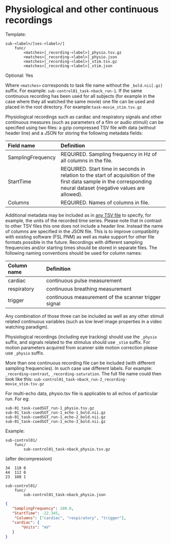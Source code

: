 # Physiological and other continuous recordings

Template:

```Text
sub-<label>/[ses-<label>/]
    func/
        <matches>[_recording-<label>]_physio.tsv.gz
        <matches>[_recording-<label>]_physio.json
        <matches>[_recording-<label>]_stim.tsv.gz
        <matches>[_recording-<label>]_stim.json
```

Optional: Yes

Where `<matches>` corresponds to task file name without the `_bold.nii[.gz]`
suffix. For example: `sub-control01_task-nback_run-1`. If the same continuous
recording has been used for all subjects (for example in the case where they
all watched the same movie) one file can be used and placed in the root
directory. For example:`task-movie_stim.tsv.gz`

Physiological recordings such as cardiac and respiratory signals and other
continuous measures (such as parameters of a film or audio stimuli) can be
specified using two files: a gzip compressed TSV file with data (without header
line) and a JSON for storing the following metadata fields:

| Field name        | Definition                                                                                                                                                          |
| :---------------- | :------------------------------------------------------------------------------------------------------------------------------------------------------------------ |
| SamplingFrequency | REQUIRED. Sampling frequency in Hz of all columns in the file.                                                                                                      |
| StartTime         | REQUIRED. Start time in seconds in relation to the start of acquisition of the first data sample in the corresponding neural dataset (negative values are allowed). |
| Columns           | REQUIRED. Names of columns in file.                                                                                                                                 |

Additional metadata may be included as in
[any TSV file](../02-common-principles.md#tabular-files) to specify, for
example, the units of the recorded time series.
Please note that in contrast to other TSV files this one does not include a
header line. Instead the name of columns are specified in the JSON file.
This is to improve compatibility with existing software (FSL PNM) as
well as make support for other file formats possible in the future.
Recordings with different sampling frequencies and/or starting times should be
stored in separate files.
The following naming conventions should be used for column names:

| Column name | Definition                                           |
| :---------- | :--------------------------------------------------- |
| cardiac     | continuous pulse measurement                         |
| respiratory | continuous breathing measurement                     |
| trigger     | continuous measurement of the scanner trigger signal |

Any combination of those three can be included as well as any other stimuli
related continuous variables (such as low level image properties in a video
watching paradigm).

Physiological recordings (including eye tracking) should use the `_physio`
suffix, and signals related to the stimulus should use `_stim` suffix. For
motion parameters acquired from scanner side motion correction please use
`_physio` suffix.

More than one continuous recording file can be included (with different sampling
frequencies). In such case use different labels. For example:
`_recording-contrast`, `_recording-saturation`. The full file name could then
look like this: `sub-control01_task-nback_run-2_recording-movie_stim.tsv.gz`

For multi-echo data, physio.tsv file is applicable to all echos of particular
run. For eg:

```Text
sub-01_task-cuedSGT_run-1_physio.tsv.gz
sub-01_task-cuedSGT_run-1_echo-1_bold.nii.gz
sub-01_task-cuedSGT_run-1_echo-2_bold.nii.gz
sub-01_task-cuedSGT_run-1_echo-3_bold.nii.gz
```

Example:

```Text
sub-control01/
    func/
        sub-control01_task-nback_physio.tsv.gz
```

(after decompression)

```Text
34  110 0
44  112 0
23  100 1
```

```Text
sub-control01/
    func/
        sub-control01_task-nback_physio.json
```

```JSON
{
   "SamplingFrequency": 100.0,
   "StartTime": -22.345,
    "Columns": ["cardiac", "respiratory", "trigger"],
   "cardiac": {
       "Units": "mV"
   }
}
```
